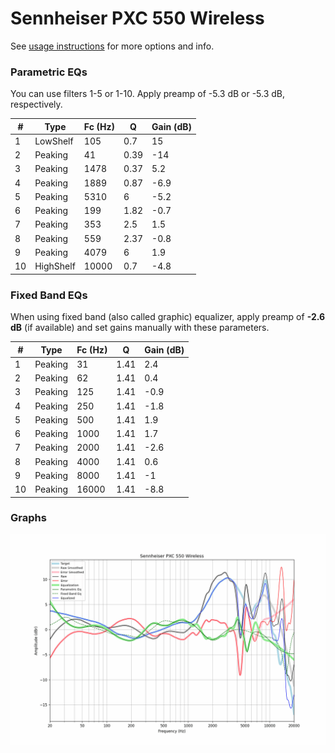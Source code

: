 # Sennheiser PXC 550 Wireless
See [usage instructions](https://github.com/jaakkopasanen/AutoEq#usage) for more options and info.

### Parametric EQs
You can use filters 1-5 or 1-10. Apply preamp of -5.3 dB or -5.3 dB, respectively.

|   # | Type      |   Fc (Hz) |    Q |   Gain (dB) |
|-----|-----------|-----------|------|-------------|
|   1 | LowShelf  |       105 | 0.7  |        15   |
|   2 | Peaking   |        41 | 0.39 |       -14   |
|   3 | Peaking   |      1478 | 0.37 |         5.2 |
|   4 | Peaking   |      1889 | 0.87 |        -6.9 |
|   5 | Peaking   |      5310 | 6    |        -5.2 |
|   6 | Peaking   |       199 | 1.82 |        -0.7 |
|   7 | Peaking   |       353 | 2.5  |         1.5 |
|   8 | Peaking   |       559 | 2.37 |        -0.8 |
|   9 | Peaking   |      4079 | 6    |         1.9 |
|  10 | HighShelf |     10000 | 0.7  |        -4.8 |

### Fixed Band EQs
When using fixed band (also called graphic) equalizer, apply preamp of **-2.6 dB** (if available) and set gains manually with these parameters.

|   # | Type    |   Fc (Hz) |    Q |   Gain (dB) |
|-----|---------|-----------|------|-------------|
|   1 | Peaking |        31 | 1.41 |         2.4 |
|   2 | Peaking |        62 | 1.41 |         0.4 |
|   3 | Peaking |       125 | 1.41 |        -0.9 |
|   4 | Peaking |       250 | 1.41 |        -1.8 |
|   5 | Peaking |       500 | 1.41 |         1.9 |
|   6 | Peaking |      1000 | 1.41 |         1.7 |
|   7 | Peaking |      2000 | 1.41 |        -2.6 |
|   8 | Peaking |      4000 | 1.41 |         0.6 |
|   9 | Peaking |      8000 | 1.41 |        -1   |
|  10 | Peaking |     16000 | 1.41 |        -8.8 |

### Graphs
![](./Sennheiser%20PXC%20550%20Wireless.png)
